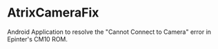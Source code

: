 AtrixCameraFix
==============

Android Application to resolve the "Cannot Connect to Camera" error in Epinter's CM10 ROM.
